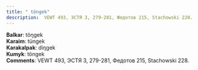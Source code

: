 ```yaml
---
title: " töngek"
description:  VEWT 493, ЭСТЯ 3, 279-281, Федотов 215, Stachowski 228.
---
```


<strong>Balkar</strong>:  töŋgek<br>
<strong>Karaim</strong>:  tüngek<br>
<strong>Karakalpak</strong>:  diŋgek<br>
<strong>Kumyk</strong>:  töngek<br>
<strong>Comments</strong>:  VEWT 493, ЭСТЯ 3, 279-281, Федотов 215, Stachowski 228.<br>


